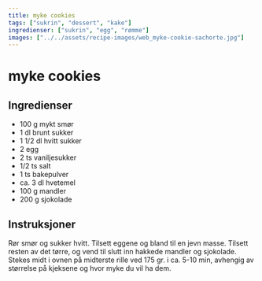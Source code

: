 ```yaml
---
title: myke cookies
tags: ["sukrin", "dessert", "kake"]
ingredienser: ["sukrin", "egg", "rømme"]
images: ["../../assets/recipe-images/web_myke-cookie-sachorte.jpg"]
---
```


# myke cookies

## Ingredienser

- 100 g mykt smør
- 1 dl brunt sukker
- 1 1/2 dl hvitt sukker
- 2 egg
- 2 ts vaniljesukker
- 1/2 ts salt
- 1 ts bakepulver
- ca. 3 dl hvetemel
- 100 g mandler
- 200 g sjokolade

## Instruksjoner

Rør smør og sukker hvitt. Tilsett eggene og bland til en jevn masse. Tilsett resten av det tørre, og vend til slutt inn hakkede mandler og sjokolade. Stekes midt i ovnen på midterste rille ved 175 gr. i ca. 5-10 min, avhengig av størrelse på kjeksene og hvor myke du vil ha dem.
